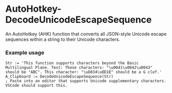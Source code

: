 # AutoHotkey-DecodeUnicodeEscapeSequence
An AutoHotkey (AHK) function that converts all JSON-style Unicode escape sequences within a string to their Unicode characters.

### Example usage
```ahk
Str := 'This function supports characters beyond the Basic Multilingual Plane. Test: These characters: "\u0041\u0042\u0043" should be "ABC". This character: "\uD834\uDD1E" should be a G clef.'
A_Clipboard := DecodeUnicodeEscapeSequence(Str)
; Paste into an editor that supports Unicode supplementary characters. VSCode should support this.
```
